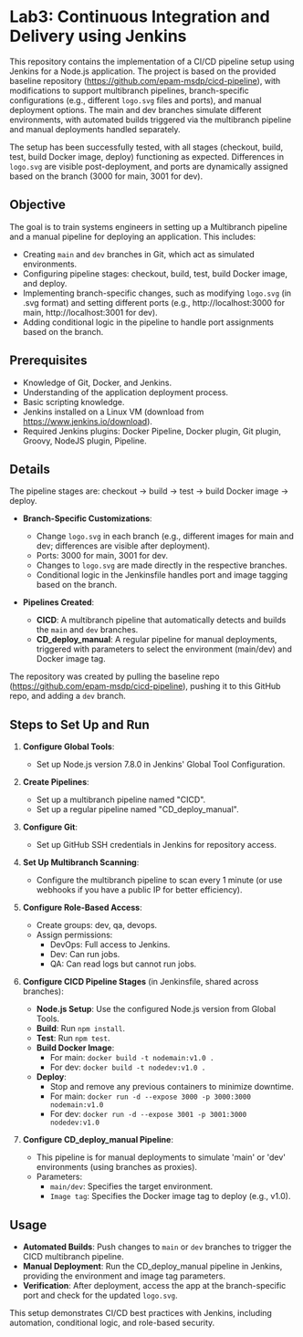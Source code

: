 # Lab3: Continuous Integration and Delivery using Jenkins

This repository contains the implementation of a CI/CD pipeline setup using Jenkins for a Node.js application. The project is based on the provided baseline repository (https://github.com/epam-msdp/cicd-pipeline), with modifications to support multibranch pipelines, branch-specific configurations (e.g., different `logo.svg` files and ports), and manual deployment options. The main and dev branches simulate different environments, with automated builds triggered via the multibranch pipeline and manual deployments handled separately.

The setup has been successfully tested, with all stages (checkout, build, test, build Docker image, deploy) functioning as expected. Differences in `logo.svg` are visible post-deployment, and ports are dynamically assigned based on the branch (3000 for main, 3001 for dev).

## Objective

The goal is to train systems engineers in setting up a Multibranch pipeline and a manual pipeline for deploying an application. This includes:
- Creating `main` and `dev` branches in Git, which act as simulated environments.
- Configuring pipeline stages: checkout, build, test, build Docker image, and deploy.
- Implementing branch-specific changes, such as modifying `logo.svg` (in .svg format) and setting different ports (e.g., http://localhost:3000 for main, http://localhost:3001 for dev).
- Adding conditional logic in the pipeline to handle port assignments based on the branch.

## Prerequisites

- Knowledge of Git, Docker, and Jenkins.
- Understanding of the application deployment process.
- Basic scripting knowledge.
- Jenkins installed on a Linux VM (download from https://www.jenkins.io/download).
- Required Jenkins plugins: Docker Pipeline, Docker plugin, Git plugin, Groovy, NodeJS plugin, Pipeline.

## Details

The pipeline stages are: checkout → build → test → build Docker image → deploy.

- **Branch-Specific Customizations**:
    - Change `logo.svg` in each branch (e.g., different images for main and dev; differences are visible after deployment).
    - Ports: 3000 for main, 3001 for dev.
    - Changes to `logo.svg` are made directly in the respective branches.
    - Conditional logic in the Jenkinsfile handles port and image tagging based on the branch.

- **Pipelines Created**:
    - **CICD**: A multibranch pipeline that automatically detects and builds the `main` and `dev` branches.
    - **CD_deploy_manual**: A regular pipeline for manual deployments, triggered with parameters to select the environment (main/dev) and Docker image tag.

The repository was created by pulling the baseline repo (https://github.com/epam-msdp/cicd-pipeline), pushing it to this GitHub repo, and adding a `dev` branch.

## Steps to Set Up and Run

1. **Configure Global Tools**:
    - Set up Node.js version 7.8.0 in Jenkins' Global Tool Configuration.

2. **Create Pipelines**:
    - Set up a multibranch pipeline named "CICD".
    - Set up a regular pipeline named "CD_deploy_manual".

3. **Configure Git**:
    - Set up GitHub SSH credentials in Jenkins for repository access.

4. **Set Up Multibranch Scanning**:
    - Configure the multibranch pipeline to scan every 1 minute (or use webhooks if you have a public IP for better efficiency).

5. **Configure Role-Based Access**:
    - Create groups: dev, qa, devops.
    - Assign permissions:
        - DevOps: Full access to Jenkins.
        - Dev: Can run jobs.
        - QA: Can read logs but cannot run jobs.

6. **Configure CICD Pipeline Stages** (in Jenkinsfile, shared across branches):
    - **Node.js Setup**: Use the configured Node.js version from Global Tools.
    - **Build**: Run `npm install`.
    - **Test**: Run `npm test`.
    - **Build Docker Image**:
        - For main: `docker build -t nodemain:v1.0 .`
        - For dev: `docker build -t nodedev:v1.0 .`
    - **Deploy**:
        - Stop and remove any previous containers to minimize downtime.
        - For main: `docker run -d --expose 3000 -p 3000:3000 nodemain:v1.0`
        - For dev: `docker run -d --expose 3001 -p 3001:3000 nodedev:v1.0`

7. **Configure CD_deploy_manual Pipeline**:
    - This pipeline is for manual deployments to simulate 'main' or 'dev' environments (using branches as proxies).
    - Parameters:
        - `main/dev`: Specifies the target environment.
        - `Image tag`: Specifies the Docker image tag to deploy (e.g., v1.0).

## Usage

- **Automated Builds**: Push changes to `main` or `dev` branches to trigger the CICD multibranch pipeline.
- **Manual Deployment**: Run the CD_deploy_manual pipeline in Jenkins, providing the environment and image tag parameters.
- **Verification**: After deployment, access the app at the branch-specific port and check for the updated `logo.svg`.

This setup demonstrates CI/CD best practices with Jenkins, including automation, conditional logic, and role-based security.
